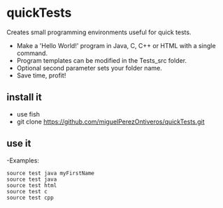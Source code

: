 # quickTests
Creates small programming environments useful for quick tests.
* Make a 'Hello World!' program in Java, C, C++ or HTML with a single command.
* Program templates can be modified in the Tests_src folder.
* Optional second parameter sets your folder name.
* Save time, profit!
## install it
- use fish
- git clone https://github.com/miguelPerezOntiveros/quickTests.git

## use it
-Examples:
```
source test java myFirstName
source test java
source test html
source test c
source test cpp
```